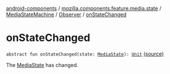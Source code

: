 [android-components](../../../index.md) / [mozilla.components.feature.media.state](../../index.md) / [MediaStateMachine](../index.md) / [Observer](index.md) / [onStateChanged](./on-state-changed.md)

# onStateChanged

`abstract fun onStateChanged(state: `[`MediaState`](../../-media-state/index.md)`): `[`Unit`](https://kotlinlang.org/api/latest/jvm/stdlib/kotlin/-unit/index.html) [(source)](https://github.com/mozilla-mobile/android-components/blob/master/components/feature/media/src/main/java/mozilla/components/feature/media/state/MediaStateMachine.kt#L98)

The [MediaState](../../-media-state/index.md) has changed.

